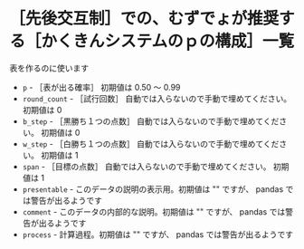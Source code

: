 # ［先後交互制］での、むずでょが推奨する［かくきんシステムのｐの構成］一覧

表を作るのに使います

* `p` - ［表が出る確率］ 初期値は 0.50 ～ 0.99
* `round_count` - ［試行回数］ 自動では入らないので手動で埋めてください。 初期値は 0
* `b_step` - ［黒勝ち１つの点数］ 自動では入らないので手動で埋めてください。 初期値は 0
* `w_step` - ［白勝ち１つの点数］ 自動では入らないので手動で埋めてください。 初期値は 1
* `span` - ［目標の点数］ 自動では入らないので手動で埋めてください。 初期値は 1
* `presentable` - このデータの説明の表示用。初期値は "" ですが、 pandas では警告が出るようです
* `comment` - このデータの内部的な説明。初期値は "" ですが、 pandas では警告が出るようです
* `process` - 計算過程。初期値は "" ですが、 pandas では警告が出るようです
